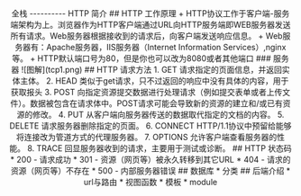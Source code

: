 <center>全栈
----------
HTTP 简介
## HTTP 工作原理
+  HTTP协议工作于客户端-服务端架构为上。浏览器作为HTTP客户端通过URL向HTTP服务端即WEB服务器发送所有请求。Web服务器根据接收到的请求后，向客户端发送响应信息。
+ Web服务器有：Apache服务器，IIS服务器（Internet Information Services）,nginx等。
+ HTTP默认端口号为80，但是你也可以改为8080或者其他端口
### 服务器
![图解](tcp1.png)
## HTTP 请求方法
1. GET	请求指定的页面信息，并返回实体主体。
2. HEAD  类似于get请求，只不过返回的响应中没有具体的内容，用于获取报头
3. POST 向指定资源提交数据进行处理请求（例如提交表单或者上传文件）。数据被包含在请求体中。POST请求可能会导致新的资源的建立和/或已有资源的修改。
4. PUT	从客户端向服务器传送的数据取代指定的文档的内容。
5. DELETE	请求服务器删除指定的页面。
6. CONNECT	HTTP/1.1协议中预留给能够将连接改为管道方式的代理服务器。
7. OPTIONS	允许客户端查看服务器的性能。
8. TRACE	回显服务器收到的请求，主要用于测试或诊断。
## HTTP 状态码
* 200 - 请求成功
* 301 - 资源（网页等）被永久转移到其它URL
* 404 - 请求的资源（网页等）不存在
* 500 - 内部服务器错误
## 数据库
* 分类
## 后端介绍
* url与路由
* 视图函数
* 模板
* module
